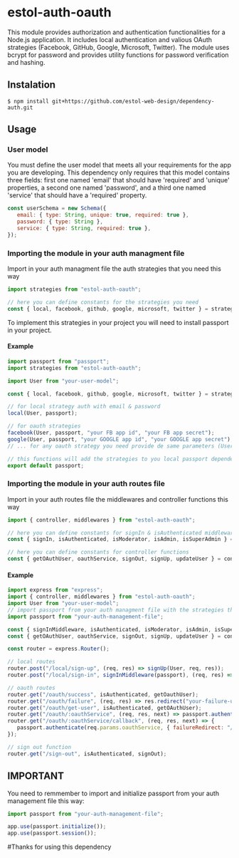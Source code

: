 # estol-auth-oauth

This module provides authorization and authentication functionalities for a Node.js application. It includes local authentication and valious OAuth strategies (Facebook, GitHub, Google, Microsoft, Twitter). The module uses bcrypt for password and provides utility functions for password verification and hashing.

## Instalation

```
$ npm install git+https://github.com/estol-web-design/dependency-auth.git
```

## Usage

### User model

You must define the user model that meets all your requirements for the app you are developing. This dependency only requires that this model contains three fields: first one named 'email' that should have 'required' and 'unique' properties, a second one named 'password', and a third one named 'service' that should have a 'required' property.

```javascript
const userSchema = new Schema({
   email: { type: String, unique: true, required: true },
   password: { type: String },
   service: { type: String, required: true },
});
```

### Importing the module in your auth managment file

Import in your auth managment file the auth strategies that you need this way

```javascript
import strategies from "estol-auth-oauth";

// here you can define constants for the strategies you need
const { local, facebook, github, google, microsoft, twitter } = strategies;
```

To implement this strategies in your project you will need to install passport in your project.

#### Example

```javascript
import passport from "passport";
import strategies from "estol-auth-oauth";

import User from "your-user-model";

const { local, facebook, github, google, microsoft, twitter } = strategies;

// for local strategy auth with email & password
local(User, passport);

// for oauth strategies
facebook(User, passport, "your FB app id", "your FB app secret");
google(User, passport, "your GOOGLE app id", "your GOOGLE app secret");
// ... for any oauth strategy you need provide de same parameters (User model, passport, and oAuth service credentials)

// this functions will add the strategies to you local passport dependency and you need to export it after selecting your strategies
export default passport;
```

### Importing the module in your auth routes file

Import in your auth routes file the middlewares and controller functions this way

```javascript
import { controller, middlewares } from "estol-auth-oauth";

// here you can define constants for signIn & isAuthenticated middleware, and the user role's middlewares that you need
const { signIn, isAuthenticated, isModerator, isAdmin, isSuperAdmin } = middlewares;

// here you can define constants for controller functions
const { getOAuthUser, oauthService, signOut, signUp, updateUser } = controller;
```

#### Example

```javascript
import express from "express";
import { controller, middlewares } from "estol-auth-oauth";
import User from "your-user-model";
// import passport from your auth managment file with the strategies that you will be implementing in your app
import passport from "your-auth-management-file";

const { signInMiddleware, isAuthenticated, isModerator, isAdmin, isSuperAdmin } = middlewares;
const { getOAuthUser, oauthService, signOut, signUp, updateUser } = controller;

const router = express.Router();

// local routes
router.post("/local/sign-up", (req, res) => signUp(User, req, res));
router.post("/local/sign-in", signInMiddleware(passport), (req, res) => signIn(req, res));

// oauth routes
router.get("/oauth/success", isAuthenticated, getOauthUser);
router.get("/oauth/failure", (req, res) => res.redirect("your-failure-url"));
router.get("/oauth/get-user", isAuthenticated, getOAuthUser);
router.get("/oauth/:oauthService", (req, res, next) => passport.authenticate(req.params.oauthService)(req, res, next));
router.get("/oauth/:oauthService/callback", (req, res, next) => {
   passport.authenticate(req.params.oauthService, { failureRedirect: "/oauth/failure", successRedirect: "/oauth/success" });
});

// sign out function
router.get("/sign-out", isAuthenticated, signOut);
```

## IMPORTANT

You need to remmember to import and initialize passport from your auth management file this way:

```javascript
import passport from "your-auth-management-file";

app.use(passport.initialize());
app.use(passport.session());
```

#Thanks for using this dependency
